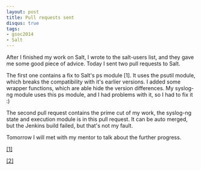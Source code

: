 ```yaml
---
layout: post
title: Pull requests sent
disqus: true
tags:
- gsoc2014
- Salt
---
```


After I finished my work on Salt, I wrote to the salt-users list, and
they gave me some good piece of advice. Today I sent two pull requests
to Salt.

The first one contains a fix to Salt's ps module [1]. It uses the
psutil module, which breaks the compatibility with it's earlier
versions. I added some wrapper functions, which are able hide the
version differences. My syslog-ng module uses this ps module, and I had
problems with it, so I had to fix it :)

The second pull request contains the prime cut of my work, the
syslog-ng state and execution module is in this pull request. It can be
auto merged, but the Jenkins build failed, but that's not my fault.

Tomorrow I will met with my mentor to talk about the further progress.

[[1]](https://github.com/saltstack/salt/pull/14032)

[[2]](https://github.com/saltstack/salt/pull/14033)
